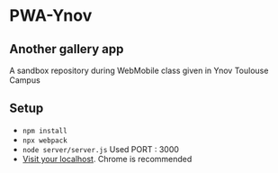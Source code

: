 # PWA-Ynov

## Another gallery app

A sandbox repository during WebMobile class given in Ynov Toulouse Campus

## Setup

- `npm install`
- `npx webpack`
- `node server/server.js` Used PORT : 3000
- [Visit your localhost](http://localhost:3000). Chrome is recommended
